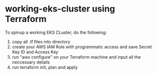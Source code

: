 # working-eks-cluster using Terraform

To spinup a working EKS CLuster, do the following:
1. copy all .tf files into  directory
2. create your AWS IAM Role with programmatic access and save Secret Key ID and Access Key
3. run "aws configure" on your Terraform machine and input all the neccessary details
4. run terraform init, plan and apply

